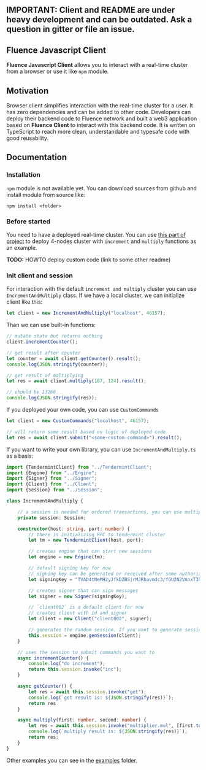 ## IMPORTANT: Client and README are under heavy development and can be outdated. Ask a question in gitter or file an issue. 

## Fluence Javascript Client

**Fluence Javascript Client** allows you to interact with a real-time cluster from a browser or use it like `npm` module. 

## Motivation

Browser client simplifies interaction with the real-time cluster for a user. It has zero dependencies and can be added to other code.
Developers can deploy their backend code to Fluence network and built a web3 application based on **Fluence Client** to interact with this backend code.
It is written on TypeScript to reach more clean, understandable and typesafe code with good reusability.


## Documentation



### Installation

`npm` module is not available yet. You can download sources from github and install module from source like:

```
npm install <folder>
``` 

### Before started 

You need to have a deployed real-time cluster. 
You can use [this part of project](https://github.com/fluencelabs/fluence/tree/master/statemachine) to deploy 4-nodes cluster with `increment` and `multiply` functions as an example.

**TODO:** HOWTO deploy custom code (link to some other readme)

### Init client and session

For interaction with the default `increment and multiply` cluster you can use `IncrementAndMultiply` class. 
If we have a local cluster, we can initialize client like this:

```typescript
let client = new IncrementAndMultiply("localhost", 46157);
```

Than we can use built-in functions:

```typescript
// mutate state but returns nothing
client.incrementCounter();

// get result after counter
let counter = await client.getCounter().result();
console.log(JSON.stringify(counter));

// get result of moltiplying
let res = await client.multiply(107, 124).result();

// should be 13268
console.log(JSON.stringify(res));
```

If you deployed your own code, you can use `CustomCommands`

```typescript
let client = new CustomCommands("localhost", 46157);

// will return some result based on logic of deployed code
let res = await client.submit("<some-custom-command>").result();
```

If you want to write your own library, you can use `IncrementAndMultiply.ts` as a basis:

```typescript
import {TendermintClient} from "../TendermintClient";
import {Engine} from "../Engine";
import {Signer} from "../Signer";
import {Client} from "../Client";
import {Session} from "../Session";

class IncrementAndMultiply {

    // a session is needed for ordered transactions, you can use multiple sessions if needed
    private session: Session;

    constructor(host: string, port: number) {
        // there is initializing RPC to tendermint cluster
        let tm = new TendermintClient(host, port);

        // creates engine that can start new sessions
        let engine = new Engine(tm);

        // default signing key for now
        // signing key can be generated or received after some authorize processes
        let signingKey = "TVAD4tNeMH2yJfkDZBSjrMJRbavmdc3/fGU2N2VAnxT3hAtSkX+Lrl4lN5OEsXjD7GGG7iEewSod472HudrkrA==";

        // creates signer that can sign messages
        let signer = new Signer(signingKey);

        // `client002` is a default client for now
        // creates client with id and signer
        let client = new Client("client002", signer);

        // generates the random session. If you want to generate session on your own - use createSession(client, "some-id")
        this.session = engine.genSession(client);
    }

    // uses the session to submit commands you want to
    async incrementCounter() {
        console.log("do increment");
        return this.session.invoke("inc");
    }

    async getCounter() {
        let res = await this.session.invoke("get");
        console.log(`get result is: ${JSON.stringify(res)}`);
        return res
    }

    async multiply(first: number, second: number) {
        let res = await this.session.invoke("multiplier.mul", [first.toString(), second.toString()]).result();
        console.log(`multiply result is: ${JSON.stringify(res)}`);
        return res;
    }
}
```

Other examples you can see in the [examples](https://github.com/fluencelabs/fluence/tree/master/js-client/src/examples) folder.

